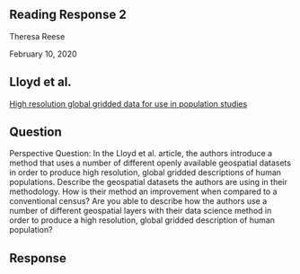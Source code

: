## Reading Response 2
Theresa Reese

February 10, 2020
## Lloyd et al.
[High resolution global gridded data for use in population studies](https://www.ncbi.nlm.nih.gov/pmc/articles/PMC5283062/) 

## Question
Perspective Question: In the Lloyd et al. article, the authors introduce a method that uses a number of different openly available geospatial datasets in order to produce high resolution, global gridded descriptions of human populations. Describe the geospatial datasets the authors are using in their methodology. How is their method an improvement when compared to a conventional census? Are you able to describe how the authors use a number of different geospatial layers with their data science method in order to produce a high resolution, global gridded description of human population?

## Response
